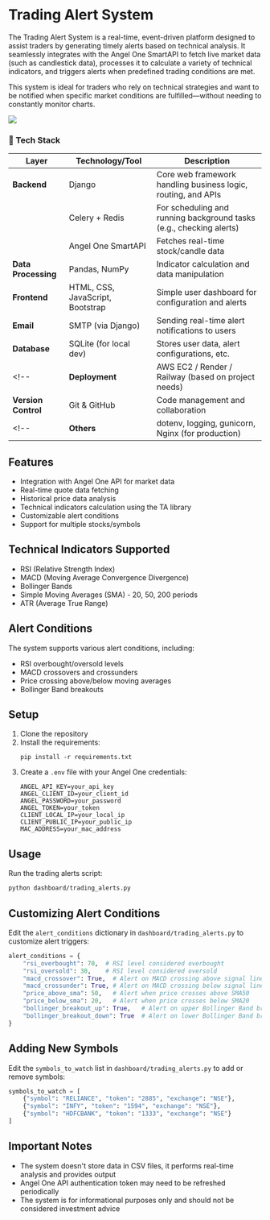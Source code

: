 # Trading Alert System

The Trading Alert System is a real-time, event-driven platform designed to assist traders by generating timely alerts based on technical analysis. It seamlessly integrates with the Angel One SmartAPI to fetch live market data (such as candlestick data), processes it to calculate a variety of technical indicators, and triggers alerts when predefined trading conditions are met.

This system is ideal for traders who rely on technical strategies and want to be notified when specific market conditions are fulfilled—without needing to constantly monitor charts.


![](https://media0.giphy.com/media/v1.Y2lkPTc5MGI3NjExd2hlcWtrcHlyYXMxeGg2ZXMzdWZqcHNwcmo3M2l4aTQzcDQ4MzhldyZlcD12MV9pbnRlcm5hbF9naWZfYnlfaWQmY3Q9Zw/HHgLbMDYHNt0mo1Wdo/giphy.gif)

### 🧱 Tech Stack

| Layer            | Technology/Tool                                     | Description                                                                 |
|------------------|------------------------------------------------------|-----------------------------------------------------------------------------|
| **Backend**       | Django                                               | Core web framework handling business logic, routing, and APIs              |
|                  | Celery + Redis                                       | For scheduling and running background tasks (e.g., checking alerts)        |
|                  | Angel One SmartAPI                                   | Fetches real-time stock/candle data                                        |
| **Data Processing** | Pandas, NumPy                                      | Indicator calculation and data manipulation                                |
| **Frontend**      | HTML, CSS, JavaScript, Bootstrap                     | Simple user dashboard for configuration and alerts                         |
| **Email**         | SMTP (via Django)                                    | Sending real-time alert notifications to users                             |
| **Database**      | SQLite (for local dev)                               | Stores user data, alert configurations, etc.                               |
<!-- | **Deployment**    | AWS EC2 / Render / Railway (based on project needs) | Hosting the Django app                                                     | -->
| **Version Control**| Git & GitHub                                        | Code management and collaboration                                          |
<!-- | **Others**        | dotenv, logging, gunicorn, Nginx (for production)    | Environment and production setup                                           | -->


## Features

- Integration with Angel One API for market data
- Real-time quote data fetching
- Historical price data analysis
- Technical indicators calculation using the TA library
- Customizable alert conditions
- Support for multiple stocks/symbols

## Technical Indicators Supported

- RSI (Relative Strength Index)
- MACD (Moving Average Convergence Divergence)
- Bollinger Bands
- Simple Moving Averages (SMA) - 20, 50, 200 periods
- ATR (Average True Range)

## Alert Conditions

The system supports various alert conditions, including:

- RSI overbought/oversold levels
- MACD crossovers and crossunders
- Price crossing above/below moving averages
- Bollinger Band breakouts

## Setup

1. Clone the repository
2. Install the requirements:
   ```
   pip install -r requirements.txt
   ```
3. Create a `.env` file with your Angel One credentials:
   ```
   ANGEL_API_KEY=your_api_key
   ANGEL_CLIENT_ID=your_client_id
   ANGEL_PASSWORD=your_password
   ANGEL_TOKEN=your_token
   CLIENT_LOCAL_IP=your_local_ip
   CLIENT_PUBLIC_IP=your_public_ip
   MAC_ADDRESS=your_mac_address
   ```

## Usage

Run the trading alerts script:

```bash
python dashboard/trading_alerts.py
```

## Customizing Alert Conditions

Edit the `alert_conditions` dictionary in `dashboard/trading_alerts.py` to customize alert triggers:

```python
alert_conditions = {
    "rsi_overbought": 70,  # RSI level considered overbought
    "rsi_oversold": 30,    # RSI level considered oversold
    "macd_crossover": True,  # Alert on MACD crossing above signal line
    "macd_crossunder": True, # Alert on MACD crossing below signal line
    "price_above_sma": 50,   # Alert when price crosses above SMA50
    "price_below_sma": 20,   # Alert when price crosses below SMA20
    "bollinger_breakout_up": True,   # Alert on upper Bollinger Band breakout
    "bollinger_breakout_down": True  # Alert on lower Bollinger Band breakout
}
```

## Adding New Symbols

Edit the `symbols_to_watch` list in `dashboard/trading_alerts.py` to add or remove symbols:

```python
symbols_to_watch = [
    {"symbol": "RELIANCE", "token": "2885", "exchange": "NSE"},
    {"symbol": "INFY", "token": "1594", "exchange": "NSE"},
    {"symbol": "HDFCBANK", "token": "1333", "exchange": "NSE"}
]
```

## Important Notes

- The system doesn't store data in CSV files, it performs real-time analysis and provides output
- Angel One API authentication token may need to be refreshed periodically
- The system is for informational purposes only and should not be considered investment advice 